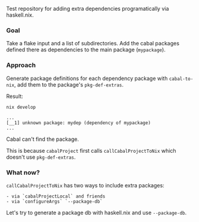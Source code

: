 Test repository for adding extra dependencies programatically via haskell.nix.


### Goal

Take a flake input and a list of subdirectories. Add the cabal packages defined there as dependencies to the main package (`mypackage`).

### Approach

Generate package definitions for each dependency package with `cabal-to-nix`, add them to the package's `pkg-def-extras`. 


Result:

````nix develop````
```
...
[__1] unknown package: mydep (dependency of mypackage)
...
```
Cabal can't find the package.

This is because `cabalProject` first calls `callCabalProjectToNix` which doesn't use `pkg-def-extras`.


### What now?

`callCabalProjectToNix` has two ways to include extra packages:

    - via `cabalProjectLocal` and friends
    - via `configureArgs` `--package-db`

Let's try to generate a package db with haskell.nix and use `--package-db`.
